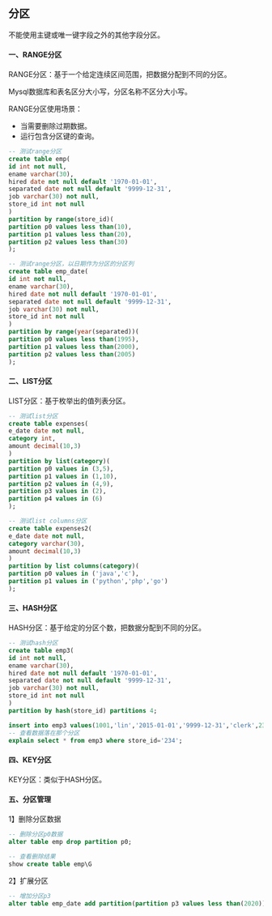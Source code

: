 ## 分区

不能使用主键或唯一键字段之外的其他字段分区。



#### 一、RANGE分区

RANGE分区：基于一个给定连续区间范围，把数据分配到不同的分区。

Mysql数据库和表名区分大小写，分区名称不区分大小写。

RANGE分区使用场景：

- 当需要删除过期数据。
- 运行包含分区键的查询。



```sql
-- 测试range分区
create table emp(
id int not null,
ename varchar(30),
hired date not null default '1970-01-01',
separated date not null default '9999-12-31',
job varchar(30) not null,
store_id int not null
)
partition by range(store_id)(
partition p0 values less than(10),
partition p1 values less than(20),
partition p2 values less than(30)
);
```



```sql
-- 测试range分区，以日期作为分区的分区列
create table emp_date(
id int not null,
ename varchar(30),
hired date not null default '1970-01-01',
separated date not null default '9999-12-31',
job varchar(30) not null,
store_id int not null
)
partition by range(year(separated))(
partition p0 values less than(1995),
partition p1 values less than(2000),
partition p2 values less than(2005)
);
```





#### 二、LIST分区

LIST分区：基于枚举出的值列表分区。

```sql
-- 测试list分区
create table expenses(
e_date date not null,
category int,
amount decimal(10,3)
)
partition by list(category)(
partition p0 values in (3,5),
partition p1 values in (1,10),
partition p2 values in (4,9),
partition p3 values in (2),
partition p4 values in (6)
);
```



```sql
-- 测试list columns分区
create table expenses2(
e_date date not null,
category varchar(30),
amount decimal(10,3)
)
partition by list columns(category)(
partition p0 values in ('java','c'),
partition p1 values in ('python','php','go')
);
```



#### 三、HASH分区

HASH分区：基于给定的分区个数，把数据分配到不同的分区。

```sql
-- 测试hash分区
create table emp3(
id int not null,
ename varchar(30),
hired date not null default '1970-01-01',
separated date not null default '9999-12-31',
job varchar(30) not null,
store_id int not null
)
partition by hash(store_id) partitions 4;
```

```sql
insert into emp3 values(1001,'lin','2015-01-01','9999-12-31','clerk',234);
-- 查看数据落在那个分区
explain select * from emp3 where store_id='234';
```



#### 四、KEY分区

KEY分区：类似于HASH分区。



#### 五、分区管理

1】删除分区数据

```sql
-- 删除分区p0数据
alter table emp drop partition p0;
 
-- 查看删除结果
show create table emp\G
```



2】扩展分区

```sql
-- 增加分区p3
alter table emp_date add partition(partition p3 values less than(2020));
```

